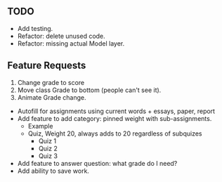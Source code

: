 ## TODO
* Add testing.
* Refactor: delete unused code.
* Refactor: missing actual Model layer.

## Feature Requests
1. Change grade to score
2. Move class Grade to bottom (people can't see it).
3. Animate Grade change.
* Autofill for assignments using current words + essays, paper, report
* Add feature to add category: pinned weight with sub-assignments.
  *  Example
    * Quiz, Weight 20, always adds to 20 regardless of subquizes
      * Quiz 1
      * Quiz 2
      * Quiz 3
* Add feature to answer question: what grade do I need?
* Add ability to save work.




